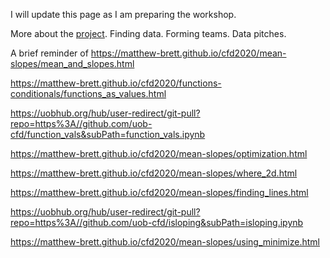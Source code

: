 I will update this page as I am preparing the workshop.

More about the [project](../modules/373659).  Finding data.  Forming teams.
Data pitches.

A brief reminder of
<https://matthew-brett.github.io/cfd2020/mean-slopes/mean_and_slopes.html>

<https://matthew-brett.github.io/cfd2020/functions-conditionals/functions_as_values.html>

<https://uobhub.org/hub/user-redirect/git-pull?repo=https%3A//github.com/uob-cfd/function_vals&subPath=function_vals.ipynb>

<https://matthew-brett.github.io/cfd2020/mean-slopes/optimization.html>

<https://matthew-brett.github.io/cfd2020/mean-slopes/where_2d.html>

<https://matthew-brett.github.io/cfd2020/mean-slopes/finding_lines.html>

<https://uobhub.org/hub/user-redirect/git-pull?repo=https%3A//github.com/uob-cfd/isloping&subPath=isloping.ipynb>

<https://matthew-brett.github.io/cfd2020/mean-slopes/using_minimize.html>
